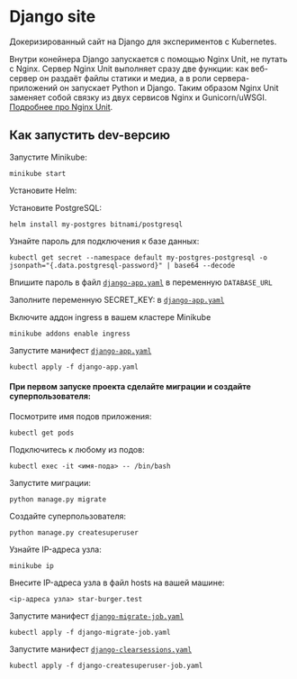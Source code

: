 # Django site

Докеризированный сайт на Django для экспериментов с Kubernetes.

Внутри конейнера Django запускается с помощью Nginx Unit, не путать с Nginx. Сервер Nginx Unit выполняет сразу две функции: как веб-сервер он раздаёт файлы статики и медиа, а в роли сервера-приложений он запускает Python и Django. Таким образом Nginx Unit заменяет собой связку из двух сервисов Nginx и Gunicorn/uWSGI. [Подробнее про Nginx Unit](https://unit.nginx.org/).

## Как запустить dev-версию

Запустите Minikube:
```shell-session
minikube start
```
Установите Helm:

Установите PostgreSQL:
```shell-session
helm install my-postgres bitnami/postgresql
```
Узнайте пароль для подключения к базе данных:
```shell-session
kubectl get secret --namespace default my-postgres-postgresql -o jsonpath="{.data.postgresql-password}" | base64 --decode
```
Впишите пароль в файл [`django-app.yaml`](./django-app.yaml) в переменную `DATABASE_URL`

Заполните переменную SECRET_KEY: в [`django-app.yaml`](./django-app.yaml)



Включите аддон ingress в вашем кластере Minikube
```shell-session
minikube addons enable ingress
```

Запустите манифест [`django-app.yaml`](./django-app.yaml)
```shell-session
kubectl apply -f django-app.yaml
```
#### При первом запуске проекта сделайте миграции и создайте суперпользователя:
Посмотрите имя подов приложения:
```shell-session
kubectl get pods
```
Подключитесь к любому из подов:
```shell-session
kubectl exec -it <имя-пода> -- /bin/bash
```
Запустите миграции:
```shell-session
python manage.py migrate
```
Создайте суперпользователя:
```shell-session
python manage.py createsuperuser
```
Узнайте  IP-адреса узла:
```
minikube ip
```

Внесите IP-адреса узла в файл hosts на вашей машине:
```
<ip-адреса узла> star-burger.test
```

Запустите манифест [`django-migrate-job.yaml`](./django-migrate-job.yaml)
```shell-session
kubectl apply -f django-migrate-job.yaml
```

Запустите манифест [`django-clearsessions.yaml`](./django-clearsessions.yaml)
```shell-session
kubectl apply -f django-createsuperuser-job.yaml
```
